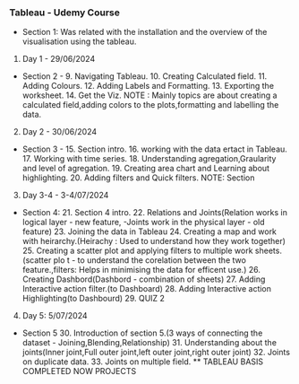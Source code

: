### Tableau - Udemy Course 
* Section 1: Was related with the installation and the overview of the visualisation using the tableau.
1. Day 1 - 29/06/2024 
* Section 2 -
  9. Navigating Tableau.
  10. Creating Calculated field.
  11. Adding Colours.
  12. Adding Labels and Formatting.
  13. Exporting the worksheet.
  14. Get the Viz.
  NOTE : Mainly topics are about creating a calculated field,adding colors to the plots,formatting and labelling the data.
2. Day 2 - 30/06/2024
* Section 3 - 
  15. Section intro.
  16. working with the data ertact in Tableau.
  17. Working with time series.
  18. Understanding agregation,Graularity and level of agregation.
  19. Creating area chart and Learning about highlighting.
  20. Adding filters and Quick filters.
  NOTE: Section 
3. Day 3-4 - 3-4/07/2024
* Section 4:
  21. Section 4 intro.
  22. Relations and Joints(Relation works in logical layer - new feature, -Joints work in the physical layer - old feature)
  23. Joining the data in Tableau
  24. Creating a map and work with heirarchy.(Heirachy : Used to understand how they work together)
  25. Creating a scatter plot and applying filters to multiple work sheets.(scatter plo t - to understand the corelation between the two feature.,filters: Helps in minimising the data for efficent use.)
  26. Creating Dashbord(Dashbord - combination of sheets)
  27. Adding Interactive action filter.(to Dashboard)
  28. Adding Interactive action Highlighting(to Dashbourd)
  29. QUIZ 2

4. Day 5: 5/07/2024
* Section 5 
  30. Introduction of section 5.(3 ways of connecting the dataset - Joining,Blending,Relationship)
  31. Understanding about the joints(Inner joint,Full outer joint,left outer joint,right outer joint)
  32. Joints on duplicate data.
  33. Joints on multiple field.
  ** TABLEAU BASIS COMPLETED NOW PROJECTS
